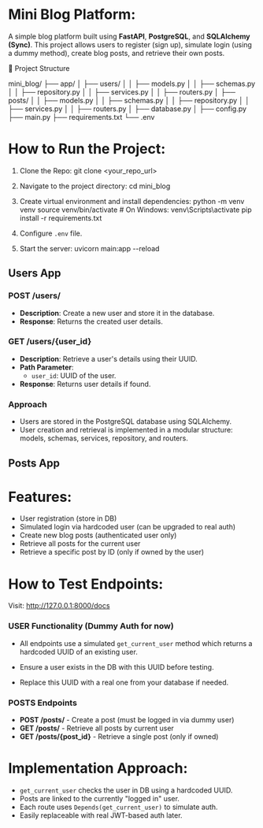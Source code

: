 # Mini Blog Platform:
A simple blog platform built using **FastAPI**, **PostgreSQL**, and **SQLAlchemy (Sync)**. This project allows users to register (sign up), simulate login (using a dummy method), create blog posts, and retrieve their own posts.

📁 Project Structure

mini_blog/
├── app/
│   ├── users/
│   │   ├── models.py
│   │   ├── schemas.py
│   │   ├── repository.py
│   │   ├── services.py
│   │   ├── routers.py
│   ├── posts/
│   │   ├── models.py
│   │   ├── schemas.py
│   │   ├── repository.py
│   │   ├── services.py
│   │   ├── routers.py
│   ├── database.py
│   ├── config.py
├── main.py
├── requirements.txt
└── .env

# How to Run the Project:

1. Clone the Repo:
   git clone <your_repo_url>

2. Navigate to the project directory:
   cd mini_blog

3. Create virtual environment and install dependencies:
   python -m venv venv
   source venv/bin/activate  # On Windows: venv\Scripts\activate
   pip install -r requirements.txt

4. Configure `.env` file.

5. Start the server:
   uvicorn main:app --reload
   
## Users App

###  POST /users/
- **Description**: Create a new user and store it in the database.
- **Response**:
  Returns the created user details.

###  GET /users/{user_id}
- **Description**: Retrieve a user's details using their UUID.
- **Path Parameter**:
  - `user_id`: UUID of the user.
- **Response**:
  Returns user details if found.

###  Approach
- Users are stored in the PostgreSQL database using SQLAlchemy.
- User creation and retrieval is implemented in a modular structure: models, schemas, services, repository, and routers.

## Posts App

# Features:
- User registration (store in DB)
- Simulated login via hardcoded user (can be upgraded to real auth)
- Create new blog posts (authenticated user only)
- Retrieve all posts for the current user
- Retrieve a specific post by ID (only if owned by the user)
# How to Test Endpoints:

Visit: http://127.0.0.1:8000/docs

### USER Functionality (Dummy Auth for now)

- All endpoints use a simulated `get_current_user` method which returns a hardcoded UUID of an existing user.

- Ensure a user exists in the DB with this UUID before testing.

- Replace this UUID with a real one from your database if needed.

### POSTS Endpoints

- **POST /posts/** - Create a post (must be logged in via dummy user)
- **GET /posts/** - Retrieve all posts by current user
- **GET /posts/{post_id}** - Retrieve a single post (only if owned)

# Implementation Approach:

- `get_current_user` checks the user in DB using a hardcoded UUID.
- Posts are linked to the currently "logged in" user.
- Each route uses `Depends(get_current_user)` to simulate auth.
- Easily replaceable with real JWT-based auth later.
